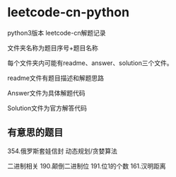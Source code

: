 # leetcode-cn-python

python3版本 leetcode-cn解题记录

文件夹名称为题目序号+题目名称

每个文件夹内可能有readme、answer、solution三个文件。

readme文件有题目描述和解题思路

Answer文件为具体解题代码

Solution文件为官方解答代码

## 有意思的题目
354.俄罗斯套娃信封 动态规划/贪婪算法

二进制相关 190.颠倒二进制位 191.位1的个数 161.汉明距离

